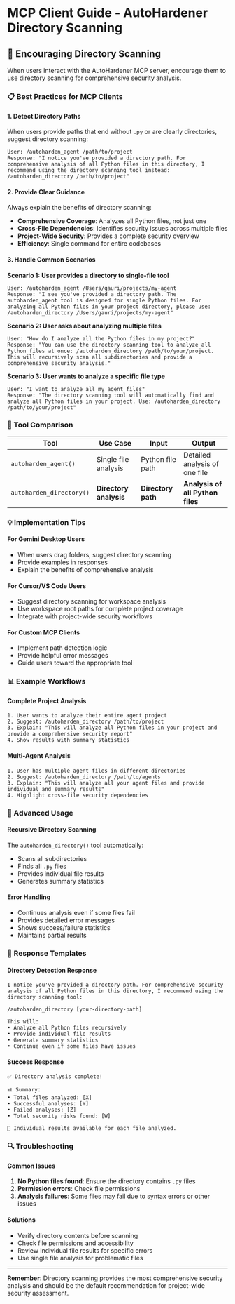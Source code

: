# MCP Client Guide - AutoHardener Directory Scanning

## 🎯 Encouraging Directory Scanning

When users interact with the AutoHardener MCP server, encourage them to use directory scanning for comprehensive security analysis.

### 📋 Best Practices for MCP Clients

#### 1. **Detect Directory Paths**
When users provide paths that end without `.py` or are clearly directories, suggest directory scanning:

```
User: /autoharden_agent /path/to/project
Response: "I notice you've provided a directory path. For comprehensive analysis of all Python files in this directory, I recommend using the directory scanning tool instead: /autoharden_directory /path/to/project"
```

#### 2. **Provide Clear Guidance**
Always explain the benefits of directory scanning:

- **Comprehensive Coverage**: Analyzes all Python files, not just one
- **Cross-File Dependencies**: Identifies security issues across multiple files
- **Project-Wide Security**: Provides a complete security overview
- **Efficiency**: Single command for entire codebases

#### 3. **Handle Common Scenarios**

**Scenario 1: User provides a directory to single-file tool**
```
User: /autoharden_agent /Users/gauri/projects/my-agent
Response: "I see you've provided a directory path. The autoharden_agent tool is designed for single Python files. For analyzing all Python files in your project directory, please use: /autoharden_directory /Users/gauri/projects/my-agent"
```

**Scenario 2: User asks about analyzing multiple files**
```
User: "How do I analyze all the Python files in my project?"
Response: "You can use the directory scanning tool to analyze all Python files at once: /autoharden_directory /path/to/your/project. This will recursively scan all subdirectories and provide a comprehensive security analysis."
```

**Scenario 3: User wants to analyze a specific file type**
```
User: "I want to analyze all my agent files"
Response: "The directory scanning tool will automatically find and analyze all Python files in your project. Use: /autoharden_directory /path/to/your/project"
```

### 🔧 Tool Comparison

| Tool | Use Case | Input | Output |
|------|----------|-------|--------|
| `autoharden_agent()` | Single file analysis | Python file path | Detailed analysis of one file |
| `autoharden_directory()` | **Directory analysis** | **Directory path** | **Analysis of all Python files** |

### 💡 Implementation Tips

#### For Gemini Desktop Users
- When users drag folders, suggest directory scanning
- Provide examples in responses
- Explain the benefits of comprehensive analysis

#### For Cursor/VS Code Users
- Suggest directory scanning for workspace analysis
- Use workspace root paths for complete project coverage
- Integrate with project-wide security workflows

#### For Custom MCP Clients
- Implement path detection logic
- Provide helpful error messages
- Guide users toward the appropriate tool

### 📊 Example Workflows

#### Complete Project Analysis
```
1. User wants to analyze their entire agent project
2. Suggest: /autoharden_directory /path/to/project
3. Explain: "This will analyze all Python files in your project and provide a comprehensive security report"
4. Show results with summary statistics
```

#### Multi-Agent Analysis
```
1. User has multiple agent files in different directories
2. Suggest: /autoharden_directory /path/to/agents
3. Explain: "This will analyze all your agent files and provide individual and summary results"
4. Highlight cross-file security dependencies
```

### 🚀 Advanced Usage

#### Recursive Directory Scanning
The `autoharden_directory()` tool automatically:
- Scans all subdirectories
- Finds all `.py` files
- Provides individual file results
- Generates summary statistics

#### Error Handling
- Continues analysis even if some files fail
- Provides detailed error messages
- Shows success/failure statistics
- Maintains partial results

### 📝 Response Templates

#### Directory Detection Response
```
I notice you've provided a directory path. For comprehensive security analysis of all Python files in this directory, I recommend using the directory scanning tool:

/autoharden_directory [your-directory-path]

This will:
• Analyze all Python files recursively
• Provide individual file results
• Generate summary statistics
• Continue even if some files have issues
```

#### Success Response
```
✅ Directory analysis complete!

📊 Summary:
• Total files analyzed: [X]
• Successful analyses: [Y]
• Failed analyses: [Z]
• Total security risks found: [W]

📁 Individual results available for each file analyzed.
```

### 🔍 Troubleshooting

#### Common Issues
1. **No Python files found**: Ensure the directory contains `.py` files
2. **Permission errors**: Check file permissions
3. **Analysis failures**: Some files may fail due to syntax errors or other issues

#### Solutions
- Verify directory contents before scanning
- Check file permissions and accessibility
- Review individual file results for specific errors
- Use single file analysis for problematic files

---

**Remember**: Directory scanning provides the most comprehensive security analysis and should be the default recommendation for project-wide security assessment. 